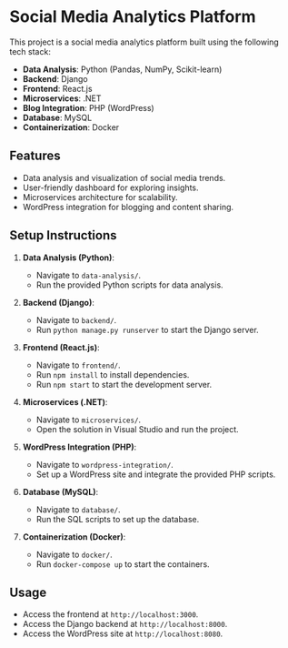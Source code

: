 # Social Media Analytics Platform

This project is a social media analytics platform built using the following tech stack:
- **Data Analysis**: Python (Pandas, NumPy, Scikit-learn)
- **Backend**: Django
- **Frontend**: React.js
- **Microservices**: .NET
- **Blog Integration**: PHP (WordPress)
- **Database**: MySQL
- **Containerization**: Docker

## Features
- Data analysis and visualization of social media trends.
- User-friendly dashboard for exploring insights.
- Microservices architecture for scalability.
- WordPress integration for blogging and content sharing.

## Setup Instructions

1. **Data Analysis (Python)**:
   - Navigate to `data-analysis/`.
   - Run the provided Python scripts for data analysis.

2. **Backend (Django)**:
   - Navigate to `backend/`.
   - Run `python manage.py runserver` to start the Django server.

3. **Frontend (React.js)**:
   - Navigate to `frontend/`.
   - Run `npm install` to install dependencies.
   - Run `npm start` to start the development server.

4. **Microservices (.NET)**:
   - Navigate to `microservices/`.
   - Open the solution in Visual Studio and run the project.

5. **WordPress Integration (PHP)**:
   - Navigate to `wordpress-integration/`.
   - Set up a WordPress site and integrate the provided PHP scripts.

6. **Database (MySQL)**:
   - Navigate to `database/`.
   - Run the SQL scripts to set up the database.

7. **Containerization (Docker)**:
   - Navigate to `docker/`.
   - Run `docker-compose up` to start the containers.

## Usage
- Access the frontend at `http://localhost:3000`.
- Access the Django backend at `http://localhost:8000`.
- Access the WordPress site at `http://localhost:8080`.

